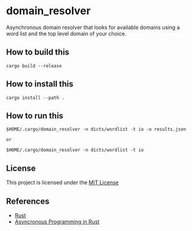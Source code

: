 # domain_resolver
Asynchronous domain resolver that looks for available domains using a word list and the top level domain of your choice.

## How to build this
```
cargo build --release
```

## How to install this
```
cargo install --path .
```

## How to run this
```
$HOME/.cargo/domain_resolver -n dicts/wordlist -t io -o results.json

or

$HOME/.cargo/domain_resolver -n dicts/wordlist -t io
```

## License
This project is licensed under the [MIT License](https://chat.openai.com/c/LICENSE)

## References
* [Rust](https://www.rust-lang.org/)
* [Asyncronous Programming in Rust](https://rust-lang.github.io/async-book/01_getting_started/01_chapter.html)

